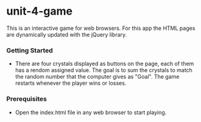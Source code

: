 # unit-4-game

This is an interactive game for web browsers. For this app the HTML pages are dynamically updated with the jQuery library.

### Getting Started
- There are four crystals displayed as buttons on the page, each of them has a rendom assigned value. The goal is to sum the crystals to match the random number that the computer gives as "Goal". The game restarts whenever the player wins or losses. 

### Prerequisites
- Open the index.html file in any web browser to start playing. 
